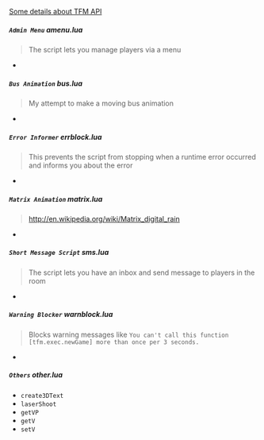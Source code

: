 [Some details about TFM API](https://github.com/webninjasi/tfm-lua-stuff/blob/master/details.md)

##### `Admin Menu` amenu.lua
> The script lets you manage players via a menu

-

##### `Bus Animation` bus.lua
> My attempt to make a moving bus animation

-

##### `Error Informer` errblock.lua
> This prevents the script from stopping when a runtime error occurred and informs you about the error

-

##### `Matrix Animation` matrix.lua
> http://en.wikipedia.org/wiki/Matrix_digital_rain

-

##### `Short Message Script` sms.lua
> The script lets you have an inbox and send message to players in the room

-

##### `Warning Blocker` warnblock.lua
> Blocks warning messages like `You can't call this function [tfm.exec.newGame] more than once per 3 seconds.`

-

##### `Others` other.lua
+ `create3DText`
+ `laserShoot`
+ `getVP`
+ `getV`
+ `setV`
